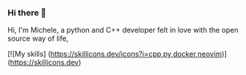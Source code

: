 ### Hi there 👋

Hi, I'm Michele, a python and C++ developer felt in love with the open source way of life, 

[![My skills] (https://skillicons.dev/icons?i=cpp,py,docker,neovim)] (https://skillicons.dev)
<!--
**HackingTheMachine/hackingthemachine** is a ✨ _special_ ✨ repository because its `README.md` (this file) appears on your GitHub profile.

Here are some ideas to get you started:

- 🔭 I’m currently working on ...
- 🌱 I’m currently learning ...
- 👯 I’m looking to collaborate on ...
- 🤔 I’m looking for help with ...
- 💬 Ask me about ...
- 📫 How to reach me: ...
- 😄 Pronouns: ...
- ⚡ Fun fact: ...
-->
